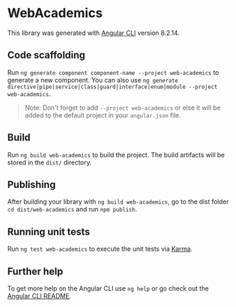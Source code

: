 # WebAcademics

This library was generated with [Angular CLI](https://github.com/angular/angular-cli) version 8.2.14.

## Code scaffolding

Run `ng generate component component-name --project web-academics` to generate a new component. You can also use `ng generate directive|pipe|service|class|guard|interface|enum|module --project web-academics`.
> Note: Don't forget to add `--project web-academics` or else it will be added to the default project in your `angular.json` file. 

## Build

Run `ng build web-academics` to build the project. The build artifacts will be stored in the `dist/` directory.

## Publishing

After building your library with `ng build web-academics`, go to the dist folder `cd dist/web-academics` and run `npm publish`.

## Running unit tests

Run `ng test web-academics` to execute the unit tests via [Karma](https://karma-runner.github.io).

## Further help

To get more help on the Angular CLI use `ng help` or go check out the [Angular CLI README](https://github.com/angular/angular-cli/blob/master/README.md).
